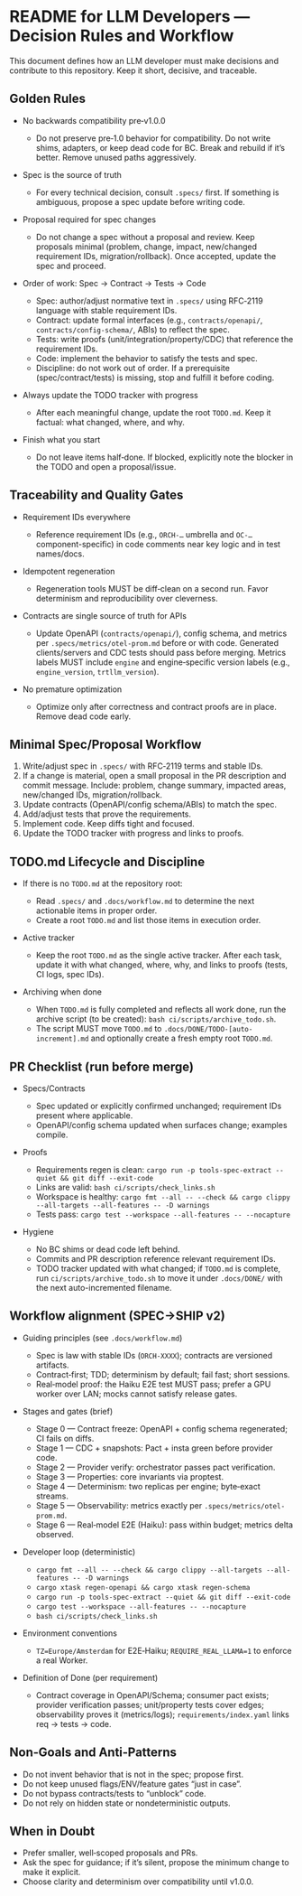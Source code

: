 # README for LLM Developers — Decision Rules and Workflow

This document defines how an LLM developer must make decisions and contribute to this repository. Keep it short, decisive, and traceable.

## Golden Rules

- No backwards compatibility pre‑v1.0.0
  - Do not preserve pre‑1.0 behavior for compatibility. Do not write shims, adapters, or keep dead code for BC. Break and rebuild if it’s better. Remove unused paths aggressively.

- Spec is the source of truth
  - For every technical decision, consult `.specs/` first. If something is ambiguous, propose a spec update before writing code.

- Proposal required for spec changes
  - Do not change a spec without a proposal and review. Keep proposals minimal (problem, change, impact, new/changed requirement IDs, migration/rollback). Once accepted, update the spec and proceed.

- Order of work: Spec → Contract → Tests → Code
  - Spec: author/adjust normative text in `.specs/` using RFC‑2119 language with stable requirement IDs.
  - Contract: update formal interfaces (e.g., `contracts/openapi/`, `contracts/config-schema/`, ABIs) to reflect the spec.
  - Tests: write proofs (unit/integration/property/CDC) that reference the requirement IDs.
  - Code: implement the behavior to satisfy the tests and spec.
  - Discipline: do not work out of order. If a prerequisite (spec/contract/tests) is missing, stop and fulfill it before coding.

- Always update the TODO tracker with progress
  - After each meaningful change, update the root `TODO.md`. Keep it factual: what changed, where, and why.

- Finish what you start
  - Do not leave items half‑done. If blocked, explicitly note the blocker in the TODO and open a proposal/issue.

## Traceability and Quality Gates

- Requirement IDs everywhere
  - Reference requirement IDs (e.g., `ORCH-…` umbrella and `OC-…` component-specific) in code comments near key logic and in test names/docs.

- Idempotent regeneration
  - Regeneration tools MUST be diff‑clean on a second run. Favor determinism and reproducibility over cleverness.

- Contracts are single source of truth for APIs
  - Update OpenAPI (`contracts/openapi/`), config schema, and metrics per `.specs/metrics/otel-prom.md` before or with code. Generated clients/servers and CDC tests should pass before merging. Metrics labels MUST include `engine` and engine‑specific version labels (e.g., `engine_version`, `trtllm_version`).

- No premature optimization
  - Optimize only after correctness and contract proofs are in place. Remove dead code early.

## Minimal Spec/Proposal Workflow

1) Write/adjust spec in `.specs/` with RFC‑2119 terms and stable IDs.
2) If a change is material, open a small proposal in the PR description and commit message. Include: problem, change summary, impacted areas, new/changed IDs, migration/rollback.
3) Update contracts (OpenAPI/config schema/ABIs) to match the spec.
4) Add/adjust tests that prove the requirements.
5) Implement code. Keep diffs tight and focused.
6) Update the TODO tracker with progress and links to proofs.

## TODO.md Lifecycle and Discipline

- If there is no `TODO.md` at the repository root:
  - Read `.specs/` and `.docs/workflow.md` to determine the next actionable items in proper order.
  - Create a root `TODO.md` and list those items in execution order.

- Active tracker
  - Keep the root `TODO.md` as the single active tracker. After each task, update it with what changed, where, why, and links to proofs (tests, CI logs, spec IDs).

- Archiving when done
  - When `TODO.md` is fully completed and reflects all work done, run the archive script (to be created): `bash ci/scripts/archive_todo.sh`.
  - The script MUST move `TODO.md` to `.docs/DONE/TODO-[auto-increment].md` and optionally create a fresh empty root `TODO.md`.

## PR Checklist (run before merge)

- Specs/Contracts
  - Spec updated or explicitly confirmed unchanged; requirement IDs present where applicable.
  - OpenAPI/config schema updated when surfaces change; examples compile.

- Proofs
  - Requirements regen is clean: `cargo run -p tools-spec-extract --quiet && git diff --exit-code`
  - Links are valid: `bash ci/scripts/check_links.sh`
  - Workspace is healthy: `cargo fmt --all -- --check && cargo clippy --all-targets --all-features -- -D warnings`
  - Tests pass: `cargo test --workspace --all-features -- --nocapture`

- Hygiene
  - No BC shims or dead code left behind.
  - Commits and PR description reference relevant requirement IDs.
  - TODO tracker updated with what changed; if `TODO.md` is complete, run `ci/scripts/archive_todo.sh` to move it under `.docs/DONE/` with the next auto-incremented filename.

## Workflow alignment (SPEC→SHIP v2)

- Guiding principles (see `.docs/workflow.md`)
  - Spec is law with stable IDs (`ORCH-XXXX`); contracts are versioned artifacts.
  - Contract‑first; TDD; determinism by default; fail fast; short sessions.
  - Real‑model proof: the Haiku E2E test MUST pass; prefer a GPU worker over LAN; mocks cannot satisfy release gates.

- Stages and gates (brief)
  - Stage 0 — Contract freeze: OpenAPI + config schema regenerated; CI fails on diffs.
  - Stage 1 — CDC + snapshots: Pact + insta green before provider code.
  - Stage 2 — Provider verify: orchestrator passes pact verification.
  - Stage 3 — Properties: core invariants via proptest.
  - Stage 4 — Determinism: two replicas per engine; byte‑exact streams.
  - Stage 5 — Observability: metrics exactly per `.specs/metrics/otel-prom.md`.
  - Stage 6 — Real‑model E2E (Haiku): pass within budget; metrics delta observed.

- Developer loop (deterministic)
  - `cargo fmt --all -- --check && cargo clippy --all-targets --all-features -- -D warnings`
  - `cargo xtask regen-openapi && cargo xtask regen-schema`
  - `cargo run -p tools-spec-extract --quiet && git diff --exit-code`
  - `cargo test --workspace --all-features -- --nocapture`
  - `bash ci/scripts/check_links.sh`

- Environment conventions
  - `TZ=Europe/Amsterdam` for E2E‑Haiku; `REQUIRE_REAL_LLAMA=1` to enforce a real Worker.

- Definition of Done (per requirement)
  - Contract coverage in OpenAPI/Schema; consumer pact exists; provider verification passes; unit/property tests cover edges; observability proves it (metrics/logs); `requirements/index.yaml` links req → tests → code.

## Non‑Goals and Anti‑Patterns

- Do not invent behavior that is not in the spec; propose first.
- Do not keep unused flags/ENV/feature gates “just in case”.
- Do not bypass contracts/tests to “unblock” code.
- Do not rely on hidden state or nondeterministic outputs.

## When in Doubt

- Prefer smaller, well‑scoped proposals and PRs.
- Ask the spec for guidance; if it’s silent, propose the minimum change to make it explicit.
- Choose clarity and determinism over compatibility until v1.0.0.

